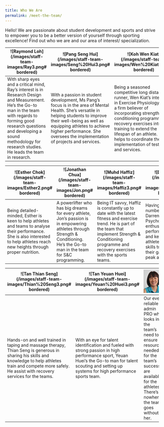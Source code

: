 ```yaml
---
title: Who We Are
permalink: /meet-the-team/
---
```

Hello! We are passionate about student development and sports and strive to empower you to be a better version of yourself through sporting excellence! Find out who we are and our area of interest/ specialization.

<div class="3-col"></div>

| ![Raymond Loh](/images/staff-team-images/Ray3.png# bordered) | ![Pang Seng Hui](/images/staff-team-images/Seng%20Hui3.png# bordered) | ![Koh Wen Kiat](/images/staff-team-images/Wen%20Kiat3.png# bordered) |
| -------- | -------- | -------- |
| With sharp eyes and a critical mind, Ray’s interest is in Research Design and Measurement. He’s the Go-to man in the team with regards to forming good research questions and developing a sound methodology for research studies.  He leads the team in research. | With a passion in student development, Ms Pang’s focus is in the area of Mental Health. She’s versatile in helping students to improve their well-being as well as equipping athletes to achieve higher performance. She oversees the implementation of projects and services. | Being a seasoned competitive long distance runner, Wen Kiat’s interest is in Exercise Physiology. He is a firm believer of incorporating strength and conditioning programme and recovery exercises into training to extend the lifespan of an athlete. He helps to coordinate the implementation of testing and services. |

<div class="4-col"></div>

| ![Esther Chok](/images/staff-team-images/Esther2.png# bordered) | ![Jonathan Chua](/images/staff-team-images/Jon.png# bordered) | ![Muhd Haffiz](/images/staff-team-images/Haffiz3.png# bordered) | ![Darren Tan](/images/staff-team-images/Darren3.png# bordered) |
| -------- | -------- | -------- |  -------- |
| Being detailed-minded, Esther is keen to help athletes and teams to analyse their performance. She is also interested to help athletes reach new heights through proper nutrition. | A powerlifter who has big dreams for every athlete, Jon’s passion is in empowering athletes through Strength & Conditioning. He’s the Go-to man in the team for S&C programming. | Being IT savvy, Haffiz is constantly up to date with the latest fitness and exercise trend. He is part of the team that implement Strength & Conditioning programme and recovery exercises with the sports teams. | Having a knack for numbers and facts, Darren is well read in Psychology. He is enthusiastic in high performance sports and keen to help athletes apply mental skills training to up their game and to peak at the right time. |

<div class="3-col"></div>

| ![Tan Thian Seng](/images/staff-team-images/Thian%20Seng3.png# bordered) | ![Tan Yeuan Huei](/images/staff-team-images/Yeuan%20Huei3.png# bordered) | ![Sheena Wang](/images/staff-team-images/Sheena3.png) |
| -------- | -------- | -------- |
| Hands-on and well trained in taping and massage therapy, Thian Seng is generous in sharing his skills and knowledge to help athletes train and compete more safely. He assist with recovery services for the teams. | With an eye for talent identification and fueled with strong passion in high performance sport, Yeuan Huei’s the Go-to man for talent scouting and setting up systems for high performance sports team. | Our ever reliable admin PRO who looks into the team’s need to ensure resources needed for the team’s success are available for the athletes. There’s nowhere the team goes without her. |
